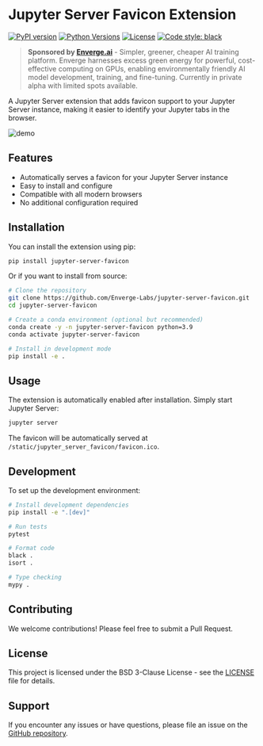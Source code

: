 # Jupyter Server Favicon Extension

[![PyPI version](https://badge.fury.io/py/jupyter-server-favicon.svg)](https://badge.fury.io/py/jupyter-server-favicon)
[![Python Versions](https://img.shields.io/pypi/pyversions/jupyter-server-favicon.svg)](https://pypi.org/project/jupyter-server-favicon/)
[![License](https://img.shields.io/badge/License-BSD%203--Clause-blue.svg)](https://opensource.org/licenses/BSD-3-Clause)
[![Code style: black](https://img.shields.io/badge/code%20style-black-000000.svg)](https://github.com/psf/black)

> **Sponsored by [Enverge.ai](https://enverge.ai)** - Simpler, greener, cheaper AI training platform. Enverge harnesses excess green energy for powerful, cost-effective computing on GPUs, enabling environmentally friendly AI model development, training, and fine-tuning. Currently in private alpha with limited spots available.

A Jupyter Server extension that adds favicon support to your Jupyter Server instance, making it easier to identify your Jupyter tabs in the browser.

![demo](./enverge-favicon.gif)

## Features

- Automatically serves a favicon for your Jupyter Server instance
- Easy to install and configure
- Compatible with all modern browsers
- No additional configuration required

## Installation

You can install the extension using pip:

```bash
pip install jupyter-server-favicon
```

Or if you want to install from source:

```bash
# Clone the repository
git clone https://github.com/Enverge-Labs/jupyter-server-favicon.git
cd jupyter-server-favicon

# Create a conda environment (optional but recommended)
conda create -y -n jupyter-server-favicon python=3.9
conda activate jupyter-server-favicon

# Install in development mode
pip install -e .
```

## Usage

The extension is automatically enabled after installation. Simply start Jupyter Server:

```bash
jupyter server
```

The favicon will be automatically served at `/static/jupyter_server_favicon/favicon.ico`.

## Development

To set up the development environment:

```bash
# Install development dependencies
pip install -e ".[dev]"

# Run tests
pytest

# Format code
black .
isort .

# Type checking
mypy .
```

## Contributing

We welcome contributions! Please feel free to submit a Pull Request.

## License

This project is licensed under the BSD 3-Clause License - see the [LICENSE](LICENSE) file for details.

## Support

If you encounter any issues or have questions, please file an issue on the [GitHub repository](https://github.com/Enverge-Labs/jupyter-server-favicon/issues).
